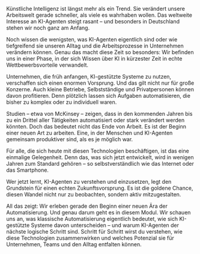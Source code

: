 Künstliche Intelligenz ist längst mehr als ein Trend.
Sie verändert unsere Arbeitswelt gerade schneller, als viele es wahrhaben wollen.
Das weltweite Interesse an KI-Agenten steigt rasant – und besonders in Deutschland stehen wir noch ganz am Anfang.

Noch wissen die wenigsten, was KI-Agenten eigentlich sind oder wie tiefgreifend sie unseren Alltag und die Arbeitsprozesse in Unternehmen verändern können.
Genau das macht diese Zeit so besonders: Wir befinden uns in einer Phase, in der sich Wissen über KI in kürzester Zeit in echte Wettbewerbsvorteile verwandelt.

Unternehmen, die früh anfangen, KI-gestützte Systeme zu nutzen, verschaffen sich einen enormen Vorsprung.
Und das gilt nicht nur für große Konzerne. Auch kleine Betriebe, Selbstständige und Privatpersonen können davon profitieren.
Denn plötzlich lassen sich Aufgaben automatisieren, die bisher zu komplex oder zu individuell waren.

Studien – etwa von McKinsey – zeigen, dass in den kommenden Jahren bis zu ein Drittel aller Tätigkeiten automatisiert oder stark verändert werden könnten.
Doch das bedeutet nicht das Ende von Arbeit. Es ist der Beginn einer neuen Art zu arbeiten.
Eine, in der Menschen und KI-Agenten gemeinsam produktiver sind, als es je möglich war.

Für alle, die sich heute mit diesen Technologien beschäftigen, ist das eine einmalige Gelegenheit.
Denn das, was sich jetzt entwickelt, wird in wenigen Jahren zum Standard gehören – so selbstverständlich wie das Internet oder das Smartphone.

Wer jetzt lernt, KI-Agenten zu verstehen und einzusetzen, legt den Grundstein für einen echten Zukunftsvorsprung.
Es ist die goldene Chance, diesen Wandel nicht nur zu beobachten, sondern aktiv mitzugestalten.

All das zeigt: Wir erleben gerade den Beginn einer neuen Ära der Automatisierung.
Und genau darum geht es in diesem Modul.
Wir schauen uns an, was klassische Automatisierung eigentlich bedeutet, wie sich KI-gestützte Systeme davon unterscheiden – und warum KI-Agenten der nächste logische Schritt sind.
Schritt für Schritt wirst du verstehen, wie diese Technologien zusammenwirken und welches Potenzial sie für Unternehmen, Teams und den Alltag entfalten können.
